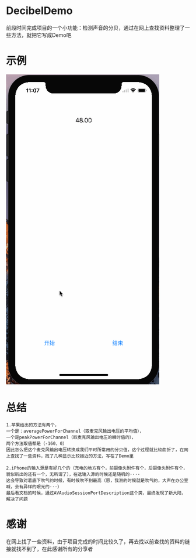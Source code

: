 # DecibelDemo
前段时间完成项目的一个小功能：检测声音的分贝，通过在网上查找资料整理了一些方法，就把它写成Demo吧

# 示例
![gif](https://github.com/Benight/DecibelDemo/blob/master/dbGIF.gif)

# 总结
    1.苹果给出的方法有两个，
    一个是：averagePowerForChannel（取麦克风输出电压的平均值），
    一个是peakPowerForChannel（取麦克风输出电压的瞬时值的），
    两个方法取值都是（-160，0）
    因此怎么把这个麦克风输出电压转换成我们平时所常用的分贝值，这个过程就比较曲折了，在网上查找了一些资料，找了几种显示比较接近的方法，写在了Demo里
    
    2.iPhone的输入源是有好几个的（充电的地方有个，前摄像头附件有个，后摄像头附件有个，貌似新出的还有一个，无所谓了），在选输入源的时候还是随机的····
    这会导致对着底下吹气的时候，有时候吹不到最高（恩，我测的时候就是吹气的，大声在办公室喊，会有异样的眼光的···）
    最后看文档的时候，通过AVAudioSessionPortDescription这个类，最终发现了新大陆，解决了问题

# 感谢
在网上找了一些资料，由于项目完成的时间比较久了，再去找以前查找的资料的链接就找不到了，在此感谢所有的分享者
